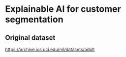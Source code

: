 # Explainable AI for customer segmentation
## Original dataset
https://archive.ics.uci.edu/ml/datasets/adult
